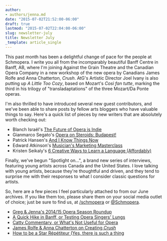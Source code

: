 ```yaml
---
author:
- authors/jenna.md
date: "2015-07-02T21:52:00-06:00"
draft: true
lastmod: "2015-07-02T22:04:00-06:00"
slug: newsletter-july
title: Newsletter July
_template: article_single
---
```


This past month has been a delightful change of pace for the people at Schmopera. I write you all from the incomparably beautiful Banff Centre in Banff, AB, where I'm joining Against the Grain Theatre and the Canadian Opera Company in a new workshop of the new opera by Canadians James Rolfe and Anna Chatterton, *Crush*. AtG's Artistic Director Joel Ivany is also putting up *A Little Too Cozy*, based on Mozart's *Così fan tutte*, marking the third in his trilogy of "transladaptations" of the three Mozart/Da Ponte operas.

I'm also thrilled to have introduced several new guest contributors, and we've been able to share posts by fellow arts bloggers who have valuable things to say. Here's a quick list of pieces by new writers that are absolutely worth checking out:

- Blanch Israël's [The Future of Opera is Indie](http://www.schmopera.com/the-future-of-opera-is-indie/)
- Gianmarco Segato's [Opera on Steroids: Budapest!](http://www.schmopera.com/opera-on-steroids-budapest/)
- Patrick Hansen's [And I Know Things Now](http://www.schmopera.com/and-i-know-things-now/)
- Edward Atkinson's [Musician's Marketing Masterclass](http://www.schmopera.com/musician-marketing-masterclass/)
- Kristen Seikaly's [6 Creative Ways to Learn a Language (Affordably)](http://www.schmopera.com/6-creative-ways-to-learn-a-language-affordably/)

Finally, we've begun "Spotlight on...", a brand new series of interviews, featuring young artists across Canada and the United States. I love talking with young artists, because they're thoughtful and driven, and they tend to surprise me with their responses to what I consider classic questions for artists.

So, here are a few pieces I feel particularly attached to from our June archives. If you like them too, please share them on your social media outlet of choice; just be sure to find us, at [/schmopera](https://www.facebook.com/schmopera) or [@Schmopera](https://twitter.com/schmopera).

- [Greg & Jenna's 2014/15 Opera Season Roundup](http://www.schmopera.com/greg-jennas-201415-opera-season-roundup/)
- [A Quick Hike in Banff, or Testing Opera Singers' Lungs](http://www.schmopera.com/a-quick-hike-in-banff-or-testing-opera-singers-lungs/)
- [Catty Commentary, or What's Not Useful for Opera](http://www.schmopera.com/catty-commentary-or-whats-not-useful-for-opera/)
- [James Rolfe & Anna Chatterton on Creating *Crush*](http://www.schmopera.com/james-rolfe-anna-chatterton-on-creating-crush/)
- [How to be a Star Répétiteur (Yes, there is such a thing](http://www.schmopera.com/star-repetiteur-there-is-such-a-thing/)




